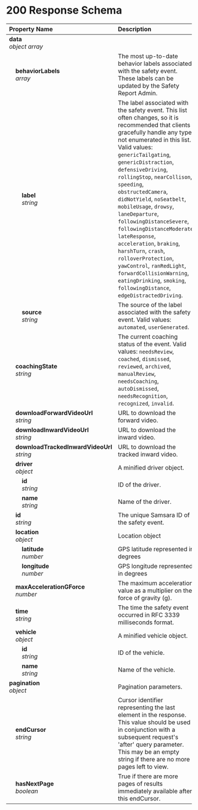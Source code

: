 # 200 Response Schema
| Property Name | Description |
| :------------ | :---------- |
| **data**<br/>_object array_ |  |
| **&nbsp;&nbsp;&nbsp;&nbsp;behaviorLabels**<br/>_&nbsp;&nbsp;&nbsp;&nbsp;array_ | The most up-to-date behavior labels associated with the safety event. These labels can be updated by the Safety Report Admin. |
| **&nbsp;&nbsp;&nbsp;&nbsp;&nbsp;&nbsp;&nbsp;&nbsp;label**<br/>_&nbsp;&nbsp;&nbsp;&nbsp;&nbsp;&nbsp;&nbsp;&nbsp;string_ | The label associated with the safety event. This list often changes, so it is recommended that clients gracefully handle any types not enumerated in this list. Valid values: `genericTailgating`, `genericDistraction`, `defensiveDriving`, `rollingStop`, `nearCollison`, `speeding`, `obstructedCamera`, `didNotYield`, `noSeatbelt`, `mobileUsage`, `drowsy`, `laneDeparture`, `followingDistanceSevere`, `followingDistanceModerate`, `lateResponse`, `acceleration`, `braking`, `harshTurn`, `crash`, `rolloverProtection`, `yawControl`, `ranRedLight`, `forwardCollisionWarning`, `eatingDrinking`, `smoking`, `followingDistance`, `edgeDistractedDriving`. |
| **&nbsp;&nbsp;&nbsp;&nbsp;&nbsp;&nbsp;&nbsp;&nbsp;source**<br/>_&nbsp;&nbsp;&nbsp;&nbsp;&nbsp;&nbsp;&nbsp;&nbsp;string_ | The source of the label associated with the safety event. Valid values: `automated`, `userGenerated`. |
| **&nbsp;&nbsp;&nbsp;&nbsp;coachingState**<br/>_&nbsp;&nbsp;&nbsp;&nbsp;string_ | The current coaching status of the event. Valid values: `needsReview`, `coached`, `dismissed`, `reviewed`, `archived`, `manualReview`, `needsCoaching`, `autoDismissed`, `needsRecognition`, `recognized`, `invalid`. |
| **&nbsp;&nbsp;&nbsp;&nbsp;downloadForwardVideoUrl**<br/>_&nbsp;&nbsp;&nbsp;&nbsp;string_ | URL to download the forward video. |
| **&nbsp;&nbsp;&nbsp;&nbsp;downloadInwardVideoUrl**<br/>_&nbsp;&nbsp;&nbsp;&nbsp;string_ | URL to download the inward video. |
| **&nbsp;&nbsp;&nbsp;&nbsp;downloadTrackedInwardVideoUrl**<br/>_&nbsp;&nbsp;&nbsp;&nbsp;string_ | URL to download the tracked inward video. |
| **&nbsp;&nbsp;&nbsp;&nbsp;driver**<br/>_&nbsp;&nbsp;&nbsp;&nbsp;object_ | A minified driver object. |
| **&nbsp;&nbsp;&nbsp;&nbsp;&nbsp;&nbsp;&nbsp;&nbsp;id**<br/>_&nbsp;&nbsp;&nbsp;&nbsp;&nbsp;&nbsp;&nbsp;&nbsp;string_ | ID of the driver. |
| **&nbsp;&nbsp;&nbsp;&nbsp;&nbsp;&nbsp;&nbsp;&nbsp;name**<br/>_&nbsp;&nbsp;&nbsp;&nbsp;&nbsp;&nbsp;&nbsp;&nbsp;string_ | Name of the driver. |
| **&nbsp;&nbsp;&nbsp;&nbsp;id**<br/>_&nbsp;&nbsp;&nbsp;&nbsp;string_ | The unique Samsara ID of the safety event. |
| **&nbsp;&nbsp;&nbsp;&nbsp;location**<br/>_&nbsp;&nbsp;&nbsp;&nbsp;object_ | Location object |
| **&nbsp;&nbsp;&nbsp;&nbsp;&nbsp;&nbsp;&nbsp;&nbsp;latitude**<br/>_&nbsp;&nbsp;&nbsp;&nbsp;&nbsp;&nbsp;&nbsp;&nbsp;number_ | GPS latitude represented in degrees |
| **&nbsp;&nbsp;&nbsp;&nbsp;&nbsp;&nbsp;&nbsp;&nbsp;longitude**<br/>_&nbsp;&nbsp;&nbsp;&nbsp;&nbsp;&nbsp;&nbsp;&nbsp;number_ | GPS longitude represented in degrees |
| **&nbsp;&nbsp;&nbsp;&nbsp;maxAccelerationGForce**<br/>_&nbsp;&nbsp;&nbsp;&nbsp;number_ | The maximum acceleration value as a multiplier on the force of gravity (g). |
| **&nbsp;&nbsp;&nbsp;&nbsp;time**<br/>_&nbsp;&nbsp;&nbsp;&nbsp;string_ | The time the safety event occurred in RFC 3339 milliseconds format. |
| **&nbsp;&nbsp;&nbsp;&nbsp;vehicle**<br/>_&nbsp;&nbsp;&nbsp;&nbsp;object_ | A minified vehicle object. |
| **&nbsp;&nbsp;&nbsp;&nbsp;&nbsp;&nbsp;&nbsp;&nbsp;id**<br/>_&nbsp;&nbsp;&nbsp;&nbsp;&nbsp;&nbsp;&nbsp;&nbsp;string_ | ID of the vehicle. |
| **&nbsp;&nbsp;&nbsp;&nbsp;&nbsp;&nbsp;&nbsp;&nbsp;name**<br/>_&nbsp;&nbsp;&nbsp;&nbsp;&nbsp;&nbsp;&nbsp;&nbsp;string_ | Name of the vehicle. |
| **pagination**<br/>_object_ | Pagination parameters. |
| **&nbsp;&nbsp;&nbsp;&nbsp;endCursor**<br/>_&nbsp;&nbsp;&nbsp;&nbsp;string_ | Cursor identifier representing the last element in the response. This value should be used in conjunction with a subsequent request's 'after' query parameter. This may be an empty string if there are no more pages left to view. |
| **&nbsp;&nbsp;&nbsp;&nbsp;hasNextPage**<br/>_&nbsp;&nbsp;&nbsp;&nbsp;boolean_ | True if there are more pages of results immediately available after this endCursor. |
